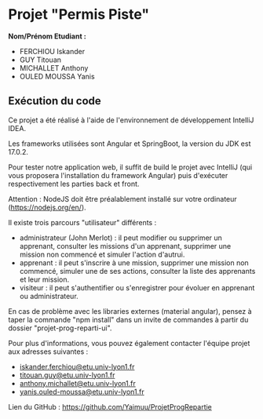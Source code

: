 # Projet "Permis Piste"

**Nom/Prénom Etudiant :**

- FERCHIOU Iskander
- GUY Titouan
- MICHALLET Anthony
- OULED MOUSSA Yanis

## Exécution du code

Ce projet a été réalisé à l'aide de l'environnement de développement IntelliJ IDEA.

Les frameworks utilisées sont Angular et SpringBoot, la version du JDK est 17.0.2.

Pour tester notre application web, il suffit de build le projet avec IntelliJ (qui vous proposera l'installation du framework Angular)
puis d'exécuter respectivement les parties back et front. 

Attention : NodeJS doit être préalablement installé sur votre ordinateur (https://nodejs.org/en/).

Il existe trois parcours "utilisateur" différents :
- administrateur (John Merlot) : il peut modifier ou supprimer un apprenant, consulter les missions d'un apprenant, supprimer une mission non commencé et simuler l'action d'autrui. 
- apprenant : il peut s'inscrire à une mission, supprimer une mission non commencé, simuler une de ses actions, consulter la liste des apprenants et leur mission.  
- visiteur : il peut s'authentifier ou s'enregistrer pour évoluer en apprenant ou administrateur.

En cas de problème avec les libraries externes (material angular), pensez à taper la commande "npm install" dans un invite de commandes
à partir du dossier "projet-prog-reparti-ui".

Pour plus d'informations, vous pouvez également contacter l'équipe projet aux adresses suivantes :
- iskander.ferchiou@etu.univ-lyon1.fr
- titouan.guy@etu.univ-lyon1.fr
- anthony.michallet@etu.univ-lyon1.fr
- yanis.ouled-moussa@etu.univ-lyon1.fr

Lien du GitHub : https://github.com/Yaimuu/ProjetProgRepartie